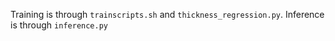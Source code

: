 Training is through ```trainscripts.sh``` and ```thickness_regression.py```. Inference is through ```inference.py```
